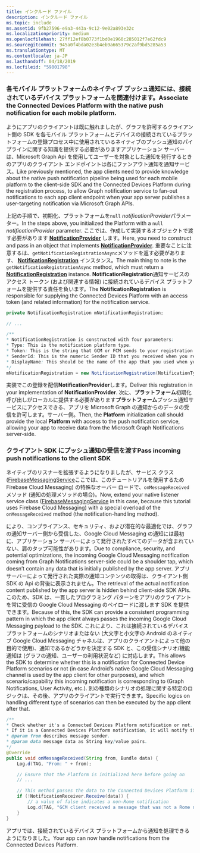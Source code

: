 ```yaml
---
title: インクルード ファイル
description: インクルード ファイル
ms.topic: include
ms.assetid: 9fb27596-e9a3-443a-9c12-9e02a893e32c
ms.localizationpriority: medium
ms.openlocfilehash: 27ff12ef8b0773f1bd0e1960c285012f7e62fdc9
ms.sourcegitcommit: 945a0f4bda02e3b4eb9a665379c2af9bd5285a53
ms.translationtype: MT
ms.contentlocale: ja-JP
ms.lasthandoff: 04/18/2019
ms.locfileid: "59801798"
---
```

### <a name="associate-the-connected-devices-platform-with-the-native-push-notification-for-each-mobile-platform"></a><span data-ttu-id="a4b49-103">各モバイル プラットフォームのネイティブ プッシュ通知には、接続されているデバイス プラットフォームを関連付けます。</span><span class="sxs-lookup"><span data-stu-id="a4b49-103">Associate the Connected Devices Platform with the native push notification for each mobile platform.</span></span> 

<span data-ttu-id="a4b49-104">ようにアプリのクライアントは既に触れましたが、グラフを許可するクライアント側の SDK を各モバイル プラットフォームとデバイスの接続されているプラットフォームの登録プロセス中に使用されているネイティブのプッシュ通知のパイプラインに関する知識を提供する必要がありますアプリケーション サーバーは、Microsoft Graph Api を使用してユーザーを対象とした通知を発行するときのアプリのクライアント エンドポイントは各にファンアウト通知を通知サービス。</span><span class="sxs-lookup"><span data-stu-id="a4b49-104">Like previously mentioned, the app clients need to provide knowledge about the native push notification pipeline being used for each mobile platform to the client-side SDK and the Connected Devices Platform during the registration process, to allow Graph notification service to fan-out notifications to each app client endpoint when your app server publishes a user-targeting notification via Microsoft Graph APIs.</span></span>

<span data-ttu-id="a4b49-105">上記の手順で、初期化、プラットフォームを`null` *notificationProvider*パラメーター。</span><span class="sxs-lookup"><span data-stu-id="a4b49-105">In the steps above, you initialized the Platform with a `null` *notificationProvider* parameter.</span></span> <span data-ttu-id="a4b49-106">ここでは、作成して実装するオブジェクトで渡す必要があります **[NotificationProvider](https://docs.microsoft.com/java/api/com.microsoft.connecteddevices.core._notification_provider)** します。</span><span class="sxs-lookup"><span data-stu-id="a4b49-106">Here, you need to construct and pass in an object that implements **[NotificationProvider](https://docs.microsoft.com/java/api/com.microsoft.connecteddevices.core._notification_provider)**.</span></span> <span data-ttu-id="a4b49-107">重要なことに注意するは、`getNotificationRegistrationAsync`メソッドを返す必要があります、 **[NotificationRegistration](https://docs.microsoft.com/java/api/com.microsoft.connecteddevices.core._notification_registration)** インスタンス。</span><span class="sxs-lookup"><span data-stu-id="a4b49-107">The main thing to note is the `getNotificationRegistrationAsync` method, which must return a **[NotificationRegistration](https://docs.microsoft.com/java/api/com.microsoft.connecteddevices.core._notification_registration)** instance.</span></span> <span data-ttu-id="a4b49-108">**NotificationRegistration**通知サービスのアクセス トークン (および関連する情報) に接続されているデバイス プラットフォームを提供する責任を負います。</span><span class="sxs-lookup"><span data-stu-id="a4b49-108">The **NotificationRegistration** is responsible for supplying the Connected Devices Platform with an access token (and related information) for the notification service.</span></span>

```java
private NotificationRegistration mNotificationRegistration;

// ...

/**
* NotificationRegistration is constructed with four parameters:
* Type: This is the notification platform type.
* Token: This is the string that GCM or FCM sends to your registration intent service.
* SenderId: This is the numeric Sender ID that you received when you registered your app for push notifications.
* DisplayName: This should be the name of the app that you used when you registered it on the Microsoft dev portal. 
*/
mNotificationRegistration = new NotificationRegistration(NotificationType.FCM, token, FCM_SENDER_ID, "MyAppName");
```

<span data-ttu-id="a4b49-109">実装でこの登録を配信**NotificationProvider**します。</span><span class="sxs-lookup"><span data-stu-id="a4b49-109">Deliver this registration in your implementation of **NotificationProvider**.</span></span> <span data-ttu-id="a4b49-110">次に、**プラットフォーム**初期化呼び出しがローカルに提供する必要があります**プラットフォーム**プッシュ通知サービスにアクセスできる、アプリを Microsoft Graph の通知からのデータの受信を許可します。サーバー側。</span><span class="sxs-lookup"><span data-stu-id="a4b49-110">Then, the **Platform** initialization call should provide the local **Platform** with access to the push notification service, allowing your app to receive data from the Microsoft Graph Notifications server-side.</span></span> 

### <a name="pass-incoming-push-notifications-to-the-client-sdk"></a><span data-ttu-id="a4b49-111">クライアント SDK にプッシュ通知の受信を渡す</span><span class="sxs-lookup"><span data-stu-id="a4b49-111">Pass incoming push notifications to the client SDK</span></span>
<span data-ttu-id="a4b49-112">ネイティブのリスナーを拡張するようになりましたが、サービス クラス ([FirebaseMessagingService](https://firebase.google.com/docs/reference/android/com/google/firebase/messaging/FirebaseMessagingService)ここでは、このチュートリアルを使用するため Firebase Cloud Messaging) の特殊なオーバー ロードで、`onMessageReceived`メソッド (通知の処理メソッドの場合)。</span><span class="sxs-lookup"><span data-stu-id="a4b49-112">Now, extend your native listener service class ([FirebaseMessagingService](https://firebase.google.com/docs/reference/android/com/google/firebase/messaging/FirebaseMessagingService) in this case, because this tutorial uses Firebase Cloud Messaging) with a special overload of the `onMessageReceived` method (the notification-handling method).</span></span>

<span data-ttu-id="a4b49-113">により、コンプライアンス、セキュリティ、および潜在的な最適化では、グラフの通知サーバー側から受信した、Google Cloud Messaging の通知には最初に、アプリケーション サーバーによって発行されたすべてのデータが含まれていない、肩のタップ可能性があります。</span><span class="sxs-lookup"><span data-stu-id="a4b49-113">Due to compliance, security, and potential optimizations, the incoming Google Cloud Messaging notification coming from Graph Notifications server-side could be a shoulder tap, which doesn’t contain any data that is initially published by the app server.</span></span> <span data-ttu-id="a4b49-114">アプリ サーバーによって発行された実際の通知コンテンツの取得は、クライアント側 SDK の Api の背後に表示されません。</span><span class="sxs-lookup"><span data-stu-id="a4b49-114">The retrieval of the actual notification content published by the app server is hidden behind client-side SDK APIs.</span></span> <span data-ttu-id="a4b49-115">このため、SDK は、一貫したプログラミング パターンをアプリのクライアントを常に受信の Google Cloud Messaging のペイロードに渡します SDK を提供できます。</span><span class="sxs-lookup"><span data-stu-id="a4b49-115">Because of this, the SDK can provide a consistent programming pattern in which the app client always passes the incoming Google Cloud Messaging payload to the SDK.</span></span> <span data-ttu-id="a4b49-116">これにより、これは接続されているデバイス プラットフォームのシナリオまたはない (大文字と小文字の Android のネイティブ Google Cloud Messaging チャネルは、アプリのクライアントによって他の目的で使用)、通知であるかどうかを決定する SDK と、この受信シナリオ/機能通知は (グラフの通知、ユーザーの利用状況など) に対応します。</span><span class="sxs-lookup"><span data-stu-id="a4b49-116">This allows the SDK to determine whether this is a notification for Connected Device Platform scenarios or not (in case Android’s native Google Cloud Messaging channel is used by the app client for other purposes), and which scenario/capability this incoming notification is corresponding to (Graph Notifications, User Activity, etc.).</span></span> <span data-ttu-id="a4b49-117">別の種類のシナリオの処理に関する特定のロジックは、その後、アプリのクライアントで実行できます。</span><span class="sxs-lookup"><span data-stu-id="a4b49-117">Specific logics on handling different type of scenarios can then be executed by the app client after that.</span></span> 

```java
/**
* Check whether it's a Connected Devices Platform notification or not.
* If it is a Connected Devices Platform notification, it will notify the apps with the information in the notification.
* @param from describes message sender.
* @param data message data as String key/value pairs.
*/
@Override
public void onMessageReceived(String from, Bundle data) {
    Log.d(TAG, "From: " + from);

    // Ensure that the Platform is initialized here before going on
    // ...

    // This method passes the data to the Connected Devices Platform if is compatible.
    if (!NotificationReceiver.Receive(data)) {
        // a value of false indicates a non-Rome notification
        Log.d(TAG, "GCM client received a message that was not a Rome notification");
    }
}
```

<span data-ttu-id="a4b49-118">アプリでは、接続されているデバイス プラットフォームから通知を処理できるようになりました。</span><span class="sxs-lookup"><span data-stu-id="a4b49-118">Your app can now handle notifications from the Connected Devices Platform.</span></span>

